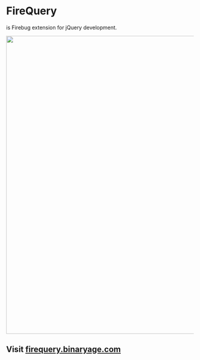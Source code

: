 # FireQuery

is Firebug extension for jQuery development.

<a href="http://firequery.binaryage.com"><img src="http://firequery.binaryage.com/img/intro-small.png" width="800" height="800"></a>

## Visit [firequery.binaryage.com](http://firequery.binaryage.com)